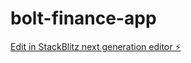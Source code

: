 # bolt-finance-app

[Edit in StackBlitz next generation editor ⚡️](https://stackblitz.com/~/github.com/manishiitg/bolt-finance-app)